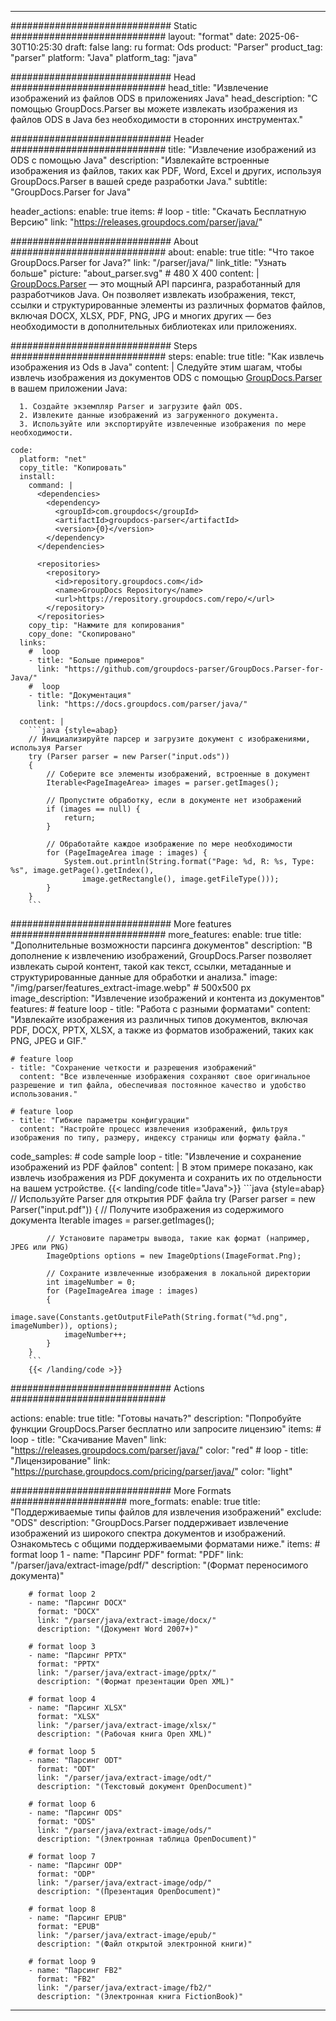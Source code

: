 


---
############################# Static ############################
layout: "format"
date:  2025-06-30T10:25:30
draft: false
lang: ru
format: Ods
product: "Parser"
product_tag: "parser"
platform: "Java"
platform_tag: "java"

############################# Head ############################
head_title: "Извлечение изображений из файлов ODS в приложениях Java"
head_description: "С помощью GroupDocs.Parser вы можете извлекать изображения из файлов ODS в Java без необходимости в сторонних инструментах."

############################# Header ############################
title: "Извлечение изображений из ODS с помощью Java" 
description: "Извлекайте встроенные изображения из файлов, таких как PDF, Word, Excel и других, используя GroupDocs.Parser в вашей среде разработки Java."
subtitle: "GroupDocs.Parser for Java" 

header_actions:
  enable: true
  items:
    #  loop
    - title: "Скачать Бесплатную Версию"
      link: "https://releases.groupdocs.com/parser/java/"
      
############################# About ############################
about:
    enable: true
    title: "Что такое GroupDocs.Parser for Java?"
    link: "/parser/java/"
    link_title: "Узнать больше"
    picture: "about_parser.svg" # 480 X 400
    content: |
       [GroupDocs.Parser](/parser/java/) — это мощный API парсинга, разработанный для разработчиков Java. Он позволяет извлекать изображения, текст, ссылки и структурированные элементы из различных форматов файлов, включая DOCX, XLSX, PDF, PNG, JPG и многих других — без необходимости в дополнительных библиотеках или приложениях.

############################# Steps ############################
steps:
    enable: true
    title: "Как извлечь изображения из Ods в Java"
    content: |
      Следуйте этим шагам, чтобы извлечь изображения из документов ODS с помощью [GroupDocs.Parser](/parser/java/) в вашем приложении Java:
      
      1. Создайте экземпляр Parser и загрузите файл ODS.
      2. Извлеките данные изображений из загруженного документа.
      3. Используйте или экспортируйте извлеченные изображения по мере необходимости.
   
    code:
      platform: "net"
      copy_title: "Копировать"
      install:
        command: |
          <dependencies>
            <dependency>
              <groupId>com.groupdocs</groupId>
              <artifactId>groupdocs-parser</artifactId>
              <version>{0}</version>
            </dependency>
          </dependencies>

          <repositories>
            <repository>
              <id>repository.groupdocs.com</id>
              <name>GroupDocs Repository</name>
              <url>https://repository.groupdocs.com/repo/</url>
            </repository>
          </repositories>
        copy_tip: "Нажмите для копирования"
        copy_done: "Скопировано"
      links:
        #  loop
        - title: "Больше примеров"
          link: "https://github.com/groupdocs-parser/GroupDocs.Parser-for-Java/"
        #  loop
        - title: "Документация"
          link: "https://docs.groupdocs.com/parser/java/"
          
      content: |
        ```java {style=abap}
        // Инициализируйте парсер и загрузите документ с изображениями, используя Parser
        try (Parser parser = new Parser("input.ods"))
        {
            // Соберите все элементы изображений, встроенные в документ
            Iterable<PageImageArea> images = parser.getImages();

            // Пропустите обработку, если в документе нет изображений
            if (images == null) {
                return;
            }

            // Обработайте каждое изображение по мере необходимости
            for (PageImageArea image : images) {
                System.out.println(String.format("Page: %d, R: %s, Type: %s", image.getPage().getIndex(), 
                    image.getRectangle(), image.getFileType()));
            }
        }
        ```            

############################# More features ############################
more_features:
  enable: true
  title: "Дополнительные возможности парсинга документов"
  description: "В дополнение к извлечению изображений, GroupDocs.Parser позволяет извлекать сырой контент, такой как текст, ссылки, метаданные и структурированные данные для обработки и анализа."
  image: "/img/parser/features_extract-image.webp" # 500x500 px
  image_description: "Извлечение изображений и контента из документов"
  features:
    # feature loop
    - title: "Работа с разными форматами"
      content: "Извлекайте изображения из различных типов документов, включая PDF, DOCX, PPTX, XLSX, а также из форматов изображений, таких как PNG, JPEG и GIF."

    # feature loop
    - title: "Сохранение четкости и разрешения изображений"
      content: "Все извлеченные изображения сохраняют свое оригинальное разрешение и тип файла, обеспечивая постоянное качество и удобство использования."

    # feature loop
    - title: "Гибкие параметры конфигурации"
      content: "Настройте процесс извлечения изображений, фильтруя изображения по типу, размеру, индексу страницы или формату файла."
      
  code_samples:
    # code sample loop
    - title: "Извлечение и сохранение изображений из PDF файлов"
      content: |
        В этом примере показано, как извлечь изображения из PDF документа и сохранить их по отдельности на вашем устройстве.
        {{< landing/code title="Java">}}
        ```java {style=abap}
        //  Используйте Parser для открытия PDF файла
        try (Parser parser = new Parser("input.pdf"))
        {
            // Получите изображения из содержимого документа
            Iterable<PageImageArea> images = parser.getImages();

            // Установите параметры вывода, такие как формат (например, JPEG или PNG)
            ImageOptions options = new ImageOptions(ImageFormat.Png);

            // Сохраните извлеченные изображения в локальной директории
            int imageNumber = 0;
            for (PageImageArea image : images)
            {
                image.save(Constants.getOutputFilePath(String.format("%d.png", imageNumber)), options);
                imageNumber++;
            }
        }
        ```
        {{< /landing/code >}}


############################# Actions ############################

actions:
  enable: true
  title: "Готовы начать?"
  description: "Попробуйте функции GroupDocs.Parser бесплатно или запросите лицензию"
  items:
    #  loop
    - title: "Скачивание Maven"
      link: "https://releases.groupdocs.com/parser/java/"
      color: "red"
        #  loop
    - title: "Лицензирование"
      link: "https://purchase.groupdocs.com/pricing/parser/java/"
      color: "light"


############################# More Formats #####################
more_formats:
    enable: true
    title: "Поддерживаемые типы файлов для извлечения изображений"
    exclude: "ODS"
    description: "GroupDocs.Parser поддерживает извлечение изображений из широкого спектра документов и изображений. Ознакомьтесь с общими поддерживаемыми форматами ниже."
    items: 
        # format loop 1
        - name: "Парсинг PDF"
          format: "PDF"
          link: "/parser/java/extract-image/pdf/"
          description: "(Формат переносимого документа)"
          
        # format loop 2
        - name: "Парсинг DOCX"
          format: "DOCX"
          link: "/parser/java/extract-image/docx/"
          description: "(Документ Word 2007+)"
          
        # format loop 3
        - name: "Парсинг PPTX"
          format: "PPTX"
          link: "/parser/java/extract-image/pptx/"
          description: "(Формат презентации Open XML)"
          
        # format loop 4
        - name: "Парсинг XLSX"
          format: "XLSX"
          link: "/parser/java/extract-image/xlsx/"
          description: "(Рабочая книга Open XML)"
          
        # format loop 5
        - name: "Парсинг ODT"
          format: "ODT"
          link: "/parser/java/extract-image/odt/"
          description: "(Текстовый документ OpenDocument)"
          
        # format loop 6
        - name: "Парсинг ODS"
          format: "ODS"
          link: "/parser/java/extract-image/ods/"
          description: "(Электронная таблица OpenDocument)"
          
        # format loop 7
        - name: "Парсинг ODP"
          format: "ODP"
          link: "/parser/java/extract-image/odp/"
          description: "(Презентация OpenDocument)"
          
        # format loop 8
        - name: "Парсинг EPUB"
          format: "EPUB"
          link: "/parser/java/extract-image/epub/"
          description: "(Файл открытой электронной книги)"
          
        # format loop 9
        - name: "Парсинг FB2"
          format: "FB2"
          link: "/parser/java/extract-image/fb2/"
          description: "(Электронная книга FictionBook)"
         
          

---